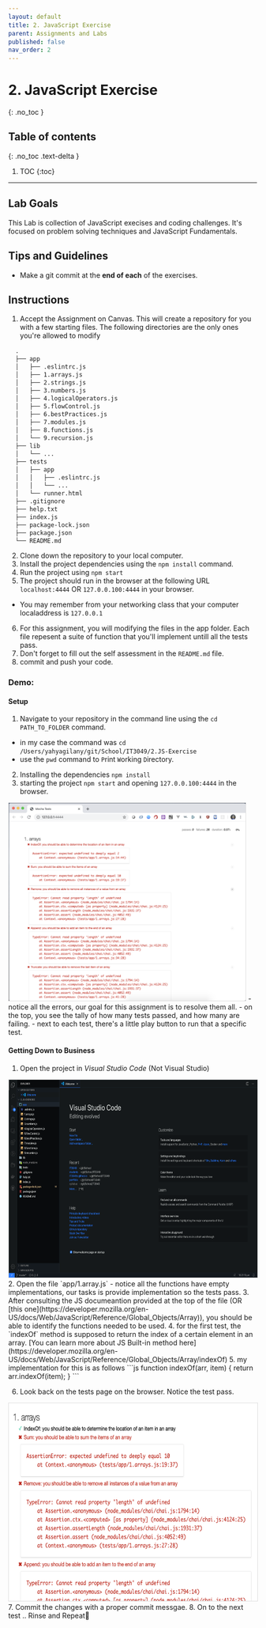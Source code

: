 ```yaml
---
layout: default
title: 2. JavaScript Exercise
parent: Assignments and Labs
published: false
nav_order: 2
---
```

# 2. JavaScript Exercise
{: .no_toc }

## Table of contents
{: .no_toc .text-delta }

1. TOC
{:toc}

---

## Lab Goals
This Lab is collection of JavaScript execises and coding challenges. It's focused on problem solving techniques and JavaScript Fundamentals.

## Tips and Guidelines
* Make a git commit at the **end of each** of the exercises.

## Instructions
1. Accept the Assignment on Canvas.
  This will create a repository for you with a few starting files. The following directories are the only ones you're allowed to modify
  ```
    .
    ├── app
    │   ├── .eslintrc.js
    │   ├── 1.arrays.js
    │   ├── 2.strings.js
    │   ├── 3.numbers.js
    │   ├── 4.logicalOperators.js
    │   ├── 5.flowControl.js
    │   ├── 6.bestPractices.js
    │   ├── 7.modules.js
    │   ├── 8.functions.js
    │   └── 9.recursion.js
    ├── lib
    │   └── ...
    ├── tests
    │   ├── app
    │   │   ├── .eslintrc.js
    │   │   └── ...
    │   └── runner.html
    ├── .gitignore
    ├── help.txt
    ├── index.js
    ├── package-lock.json
    ├── package.json
    └── README.md
  ```

2. Clone down the repository to your local computer.
3. Install the project dependencies using the `npm install` command.
4. Run the project using `npm start`
5. The project should run in the browser at the following URL `localhost:4444` OR `127.0.0.100:4444` in your browser.
  - You may remember from your networking class that your computer localaddress is `127.0.0.1`
6. For this assignment, you will modifying the files in the app folder. Each file repesent a suite of function that you'll implement untill all the tests pass.
7. Don't forget to fill out the self assessment in the `README.md` file.
8. commit and push your code.

### Demo:
#### Setup
1. Navigate to your repository in the command line using the `cd PATH_TO_FOLDER` command.
  - in my case the command was `cd /Users/yahyagilany/git/School/IT3049/2.JS-Exercise`
  - use the `pwd` command to `P`rint `W`orking `D`irectory.
2. Installing the dependencies `npm install`
3. starting the project `npm start` and opening `127.0.0.100:4444` in the browser.
  <img alt="example image" src="assets/browser_failing_tests.png" style="height:400px; border:1px #ddd solid;"/>
  - notice all the errors, our goal for this assignment is to resolve them all.
  - on the top, you see the tally of how many tests passed, and how many are failing.
  - next to each test, there's a little play button to run that a specific test.


#### Getting Down to Business
1. Open the project in *Visual Studio Code* (Not Visual Studio)
  <img alt="example image" src="assets/visualStudioCode.png" style="height:400px; border:1px #ddd solid;"/>
2. Open the file `app/1.array.js`
  - notice all the functions have empty implementations, our tasks is provide implementation so the tests pass.
3. After consulting the JS documeantion provided at the top of the file (OR [this one](https://developer.mozilla.org/en-US/docs/Web/JavaScript/Reference/Global_Objects/Array)), you should be able to identify the functions needed to be used.
4. for the first test, the `indexOf` method is supposed to return the index of a certain element in an array. [You can learn more about JS Built-in method here](https://developer.mozilla.org/en-US/docs/Web/JavaScript/Reference/Global_Objects/Array/indexOf)
5. my implementation for this is as follows
  ```js
    function indexOf(arr, item) {
        return arr.indexOf(item);
    }
  ```

6. Look back on the tests page on the browser. Notice the test pass.
  <img alt="example image" src="assets/passing_test.png" style="height:400px; border:1px #ddd solid;"/>
7. Commit the changes with a proper commit messgae.
8. On to the next test .. Rinse and Repeat🧪




